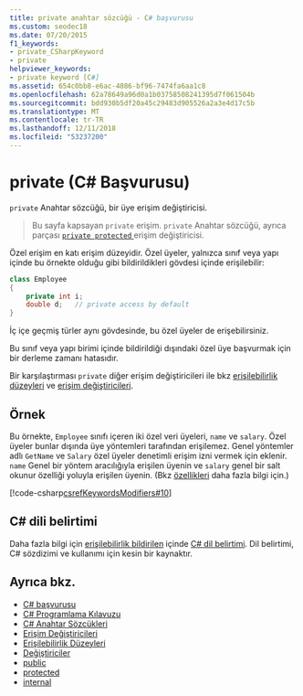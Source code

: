 ```yaml
---
title: private anahtar sözcüğü - C# başvurusu
ms.custom: seodec18
ms.date: 07/20/2015
f1_keywords:
- private_CSharpKeyword
- private
helpviewer_keywords:
- private keyword [C#]
ms.assetid: 654c0bb8-e6ac-4086-bf96-7474fa6aa1c8
ms.openlocfilehash: 62a78649a96d0a1b03758508241395d7f061504b
ms.sourcegitcommit: bdd930b5df20a45c29483d905526a2a3e4d17c5b
ms.translationtype: MT
ms.contentlocale: tr-TR
ms.lasthandoff: 12/11/2018
ms.locfileid: "53237200"
---
```

# <a name="private-c-reference"></a>private (C# Başvurusu)

`private` Anahtar sözcüğü, bir üye erişim değiştiricisi.

> Bu sayfa kapsayan `private` erişim. `private` Anahtar sözcüğü, ayrıca parçası [ `private protected` ](./private-protected.md) erişim değiştiricisi.

Özel erişim en katı erişim düzeyidir. Özel üyeler, yalnızca sınıf veya yapı içinde bu örnekte olduğu gibi bildirildikleri gövdesi içinde erişilebilir:

```csharp
class Employee
{
    private int i;
    double d;   // private access by default
}
```

İç içe geçmiş türler aynı gövdesinde, bu özel üyeler de erişebilirsiniz.

Bu sınıf veya yapı birimi içinde bildirildiği dışındaki özel üye başvurmak için bir derleme zamanı hatasıdır.

Bir karşılaştırması `private` diğer erişim değiştiricileri ile bkz [erişilebilirlik düzeyleri](accessibility-levels.md) ve [erişim değiştiricileri](../../programming-guide/classes-and-structs/access-modifiers.md).

## <a name="example"></a>Örnek

Bu örnekte, `Employee` sınıfı içeren iki özel veri üyeleri, `name` ve `salary`. Özel üyeler bunlar dışında üye yöntemleri tarafından erişilemez. Genel yöntemler adlı `GetName` ve `Salary` özel üyeler denetimli erişim izni vermek için eklenir. `name` Genel bir yöntem aracılığıyla erişilen üyenin ve `salary` genel bir salt okunur özelliği yoluyla erişilen üyenin. (Bkz [özellikleri](../../programming-guide/classes-and-structs/properties.md) daha fazla bilgi için.)

[!code-csharp[csrefKeywordsModifiers#10](~/samples/snippets/csharp/VS_Snippets_VBCSharp/csrefKeywordsModifiers/CS/csrefKeywordsModifiers.cs#10)]

## <a name="c-language-specification"></a>C# dili belirtimi  

Daha fazla bilgi için [erişilebilirlik bildirilen](~/_csharplang/spec/basic-concepts.md#declared-accessibility) içinde [ C# dil belirtimi](../language-specification/index.md). Dil belirtimi, C# sözdizimi ve kullanımı için kesin bir kaynaktır.

## <a name="see-also"></a>Ayrıca bkz.

- [C# başvurusu](../../../csharp/language-reference/index.md)
- [C# Programlama Kılavuzu](../../../csharp/programming-guide/index.md)
- [C# Anahtar Sözcükleri](index.md)
- [Erişim Değiştiricileri](access-modifiers.md)
- [Erişilebilirlik Düzeyleri](accessibility-levels.md)
- [Değiştiriciler](modifiers.md)
- [public](public.md)
- [protected](protected.md)
- [internal](internal.md)